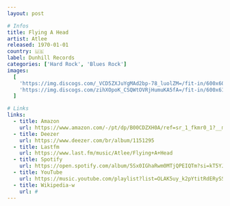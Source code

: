 ```yaml
---
layout: post

# Infos
title: Flying A Head
artist: Atlee
released: 1970-01-01
country: 🇺🇸
label: Dunhill Records
categories: ['Hard Rock', 'Blues Rock']
images:
  [
    'https://img.discogs.com/_VCD5ZXJuYgMAd2bp-78_luolZM=/fit-in/600x601/filters:strip_icc():format(jpeg):mode_rgb():quality(90)/discogs-images/R-1535668-1352369583-1230.jpeg.jpg',
    'https://img.discogs.com/zihXOpoK_CSQWtOVRjHumuKA5fA=/fit-in/600x614/filters:strip_icc():format(jpeg):mode_rgb():quality(90)/discogs-images/R-1212335-1583553668-4623.jpeg.jpg',
  ]

# Links
links:
  - title: Amazon
    url: https://www.amazon.com/-/pt/dp/B00CDZXH0A/ref=sr_1_fkmr0_1?__mk_pt_BR=%C3%85M%C3%85%C5%BD%C3%95%C3%91&dchild=1&keywords=flying+ahead+atlee&qid=1614481345&sr=8-1-fkmr0&tag=kvnol08-20
  - title: Deezer
    url: https://www.deezer.com/br/album/1151295
  - title: Lastfm
    url: https://www.last.fm/music/Atlee/Flying+A+Head
  - title: Spotify
    url: https://open.spotify.com/album/5Sx0IGhaRwm0MTjQPEIQTm?si=kT5YJwFNTy2RkejGsdYuCQ
  - title: YouTube
    url: https://music.youtube.com/playlist?list=OLAK5uy_k2pYtitRdERySSFFpN50INgngyiUF1gn8
  - title: Wikipedia-w
    url: #
---
```

